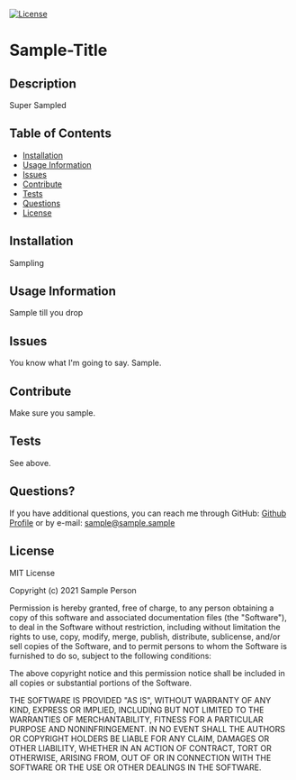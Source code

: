 
[![License](https://img.shields.io/badge/license-MIT-green)](http://choosealicense.com/licenses/mit/)
# Sample-Title

## Description

Super Sampled

## Table of Contents

- [Installation](#Installation)
- [Usage Information](#Usage-Information)
- [Issues](#Issues)
- [Contribute](#Contribute)
- [Tests](#Tests)
- [Questions](#Questions)
- [License](#License)

## Installation

Sampling

## Usage Information

Sample till you drop

## Issues

You know what I'm going to say. Sample.

## Contribute

Make sure you sample.

## Tests

See above.

## Questions?
If you have additional questions, you can reach me through GitHub:
[Github Profile](https://github.com/sampled) or by e-mail: sample@sample.sample

## License

MIT License

Copyright (c) 2021 Sample Person

Permission is hereby granted, free of charge, to any person obtaining a copy
of this software and associated documentation files (the "Software"), to deal
in the Software without restriction, including without limitation the rights
to use, copy, modify, merge, publish, distribute, sublicense, and/or sell
copies of the Software, and to permit persons to whom the Software is
furnished to do so, subject to the following conditions:

The above copyright notice and this permission notice shall be included in all
copies or substantial portions of the Software.

THE SOFTWARE IS PROVIDED "AS IS", WITHOUT WARRANTY OF ANY KIND, EXPRESS OR
IMPLIED, INCLUDING BUT NOT LIMITED TO THE WARRANTIES OF MERCHANTABILITY,
FITNESS FOR A PARTICULAR PURPOSE AND NONINFRINGEMENT. IN NO EVENT SHALL THE
AUTHORS OR COPYRIGHT HOLDERS BE LIABLE FOR ANY CLAIM, DAMAGES OR OTHER
LIABILITY, WHETHER IN AN ACTION OF CONTRACT, TORT OR OTHERWISE, ARISING FROM,
OUT OF OR IN CONNECTION WITH THE SOFTWARE OR THE USE OR OTHER DEALINGS IN THE
SOFTWARE.

